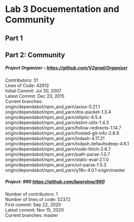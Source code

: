 # Lab 3 Docuementation and Community <br />


## Part 1 <br />

## Part 2: Community <br />

##### Project Organizer - https://github.com/V2grad/Organizer  <br />
Contributors: 31 <br />
Lines of Code: 42912 <br />
Initial Commit: Jul 30, 2007 <br />
Latest Commit: Dec 23, 2015 <br />
Current branches: <br />
origin/dependabot/npm_and_yarn/axios-0.21.1
origin/dependabot/npm_and_yarn/dns-packet-1.3.4
origin/dependabot/npm_and_yarn/elliptic-6.5.4
origin/dependabot/npm_and_yarn/eslint-utils-1.4.3
origin/dependabot/npm_and_yarn/follow-redirects-1.14.7
origin/dependabot/npm_and_yarn/hosted-git-info-2.8.9
origin/dependabot/npm_and_yarn/lodash-4.17.21
origin/dependabot/npm_and_yarn/lodash.defaultsdeep-4.6.1
origin/dependabot/npm_and_yarn/node-fetch-2.6.7
origin/dependabot/npm_and_yarn/path-parse-1.0.7
origin/dependabot/npm_and_yarn/static-eval-2.1.0
origin/dependabot/npm_and_yarn/url-parse-1.5.3
origin/dependabot/npm_and_yarn/y18n-4.0.1
origin/master

##### Project: 990 https://github.com/bparslow/990 <br />
Number of contributors: 1 <br />
Number of lines of code: 52372 <br />
First commit: Sep 22, 2020 <br />
Latest commit: Nov 15, 2020 <br />
Current branches: master <br />
